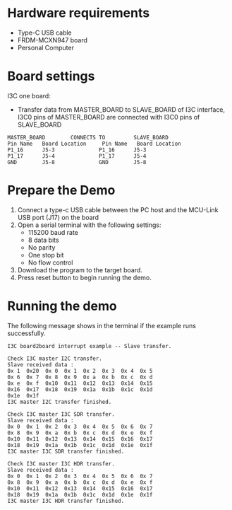 Hardware requirements
=====================
- Type-C USB cable
- FRDM-MCXN947 board
- Personal Computer

Board settings
============
I3C one board:
  + Transfer data from MASTER_BOARD to SLAVE_BOARD of I3C interface, I3C0 pins of MASTER_BOARD are connected with
    I3C0 pins of SLAVE_BOARD
~~~~~~~~~~~~~~~~~~~~~~~~~~~~~~~~~~~~~~~~~~~~~~~~~~~~~~
MASTER_BOARD        CONNECTS TO         SLAVE_BOARD
Pin Name   Board Location     Pin Name   Board Location
P1_16      J5-3              P1_16      J5-3
P1_17      J5-4              P1_17      J5-4
GND        J5-8              GND        J5-8 
~~~~~~~~~~~~~~~~~~~~~~~~~~~~~~~~~~~~~~~~~~~~~~~~~~~~~~

Prepare the Demo
===============
1.  Connect a type-c USB cable between the PC host and the MCU-Link USB port (J17) on the board
2.  Open a serial terminal with the following settings:
    - 115200 baud rate
    - 8 data bits
    - No parity
    - One stop bit
    - No flow control
3.  Download the program to the target board.
4.  Press reset button to begin running the demo.

Running the demo
================
The following message shows in the terminal if the example runs successfully.

~~~~~~~~~~~~~~~~~~~~~~~~~~~~
I3C board2board interrupt example -- Slave transfer.

Check I3C master I2C transfer.
Slave received data :
0x 1  0x20  0x 0  0x 1  0x 2  0x 3  0x 4  0x 5  
0x 6  0x 7  0x 8  0x 9  0x a  0x b  0x c  0x d  
0x e  0x f  0x10  0x11  0x12  0x13  0x14  0x15  
0x16  0x17  0x18  0x19  0x1a  0x1b  0x1c  0x1d  
0x1e  0x1f  
I3C master I2C transfer finished.

Check I3C master I3C SDR transfer.
Slave received data :
0x 0  0x 1  0x 2  0x 3  0x 4  0x 5  0x 6  0x 7  
0x 8  0x 9  0x a  0x b  0x c  0x d  0x e  0x f  
0x10  0x11  0x12  0x13  0x14  0x15  0x16  0x17  
0x18  0x19  0x1a  0x1b  0x1c  0x1d  0x1e  0x1f  
I3C master I3C SDR transfer finished.

Check I3C master I3C HDR transfer.
Slave received data :
0x 0  0x 1  0x 2  0x 3  0x 4  0x 5  0x 6  0x 7  
0x 8  0x 9  0x a  0x b  0x c  0x d  0x e  0x f  
0x10  0x11  0x12  0x13  0x14  0x15  0x16  0x17  
0x18  0x19  0x1a  0x1b  0x1c  0x1d  0x1e  0x1f  
I3C master I3C HDR transfer finished.
~~~~~~~~~~~~~~~~~~~~~~~~~~~~
